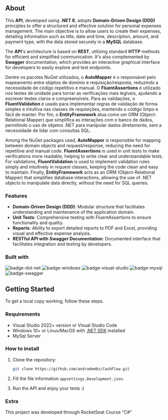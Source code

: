 ## About

This **API**, developed using **.NET 8**, adopts **Domain-Driven Design (DDD)** principles to offer a structured and effective solution for personal expenses management. The main objective is to allow users to create their expenses, detailing information such as title, date and time, description, amount, and payment type, with the data stored securely in a **MySQL** database.

The **API**'s architecture is based on **REST**, utilizing standard **HTTP** methods for efficient and simplified communication. It's also complemented by **Swagger** documentation, which provides an interactive graphical interface for developers to easily explore and test endpoints.

Dentre os pacotes NuGet utilizados, o **AutoMapper** é o responsável pelo mapeamento entre objetos de domínio e requisição/resposta, reduzindo a necessidade de código repetitivo e manual. O **FluentAssertions** é utilizado nos testes de unidade para tornar as verificações mais legíveis, ajudando a escrever testes claros e compreensíveis. Para as validações, o **FluentValidation** é usado para implementar regras de validação de forma simples e intuitiva nas classes de requisições, mantendo o código limpo e fácil de manter. Por fim, o **EntityFramework** atua como um ORM (Object-Relational Mapper) que simplifica as interações com o banco de dados, permitindo o uso de objetos .NET para manipular dados diretamente, sem a necessidade de lidar com consultas SQL.

Among the NuGet packages used, **AutoMapper** is responsible for mapping between domain objects and request/response, reducing the need for repetitive and manual code. **FluentAssertions** is used in unit tests to make verifications more readable, helping to write clear and understandable tests. For validations, **FluentValidation** is used to implement validation rules simply and intuitively in request classes, keeping the code clean and easy to maintain. Finally, **EntityFramework** acts as an ORM (Object-Relational Mapper) that simplifies database interactions, allowing the use of .NET objects to manipulate data directly, without the need for SQL queries.

### Features

- **Domain-Driven Design (DDD)**: Modular structure that facilitates understanding and maintenance of the application domain.
- **Unit Tests**: Comprehensive testing with FluentAssertions to ensure functionality and quality.
- **Reports**: Ability to export detailed reports to PDF and Excel, providing visual and effective expense analysis.
- **RESTful API with Swagger Documentation**: Documented interface that facilitates integration and testing by developers.

### Built with

![badge-dot-net]
![badge-windows]
![badge-visual-studio]
![badge-mysql]
![badge-swagger]

## Getting Started

To get a local copy working, follow these steps.

### Requirements

* Visual Studio 2022+ version or Visual Studio Code
* Windows 10+ or Linux/MacOS with [.NET SDK][dot-net-sdk] installed
* MySql Server

### How to install

1. Clone the repository:
    ```sh
    git clone https://github.com/andradembz/CashFlow.git
    ```

2. Fill the file information `appsettings.Development.json`.
3. Run the API and enjoy your tests :)



<!-- Links -->
[dot-net-sdk]: https://dotnet.microsoft.com/en-us/download/dotnet/8.0

<!-- Badges -->
[badge-dot-net]: https://img.shields.io/badge/.NET-512BD4?logo=dotnet&logoColor=fff&style=for-the-badge
[badge-windows]: https://img.shields.io/badge/Windows-0078D4?logo=windows&logoColor=fff&style=for-the-badge
[badge-visual-studio]: https://img.shields.io/badge/Visual%20Studio-5C2D91?logo=visualstudio&logoColor=fff&style=for-the-badge
[badge-mysql]: https://img.shields.io/badge/MySQL-4479A1?logo=mysql&logoColor=fff&style=for-the-badge
[badge-swagger]: https://img.shields.io/badge/Swagger-85EA2D?logo=swagger&logoColor=000&style=for-the-badge

### Extra
This project was developed through RocketSeat Course "C#"